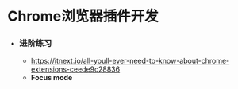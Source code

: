 # Chrome浏览器插件开发

* ### 进阶练习
  * https://itnext.io/all-youll-ever-need-to-know-about-chrome-extensions-ceede9c28836
  * **Focus mode**